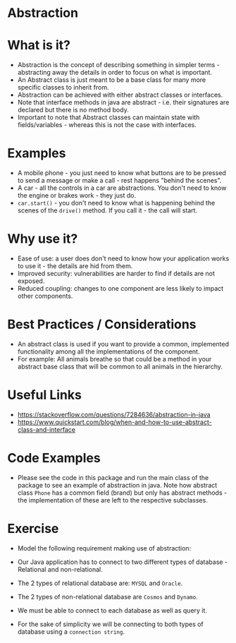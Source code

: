# Abstraction

# What is it?

  - Abstraction is the concept of describing something in simpler terms - abstracting away the details in order to focus on what is important.
  - An Abstract class is just meant to be a base class for many more specific classes to inherit from.
  - Abstraction can be achieved with either abstract classes or interfaces.
  - Note that interface methods in java are abstract - i.e. their signatures are declared but there is no method body.
  - Important to note that Abstract classes can maintain state with fields/variables - whereas this is not the case with interfaces.

# Examples

- A mobile phone - you just need to know what buttons are to be pressed to send a message or make a call - rest happens "behind the scenes".
- A car - all the controls in a car are abstractions. You don't need to know the engine or brakes work - they just do.
- `car.start()` - you don't need to know what is happening behind the scenes of the `drive()` method. If you call it - the call will start.

# Why use it?

  - Ease of use: a user does don't need to know how your application works to use it - the details are hid from them.
  - Improved security: vulnerabilities are harder to find if details are not exposed.
  - Reduced coupling: changes to one component are less likely to impact other components.

# Best Practices / Considerations

  - An abstract class is used if you want to provide a common, implemented functionality among all the implementations of the component.
  - For example: All animals breathe so that could be a method in your abstract base class that will be common to all animals in the hierarchy.

# Useful Links

  - https://stackoverflow.com/questions/7284636/abstraction-in-java
  - https://www.quickstart.com/blog/when-and-how-to-use-abstract-class-and-interface

# Code Examples

  - Please see the code in this package and run the main class of the package to see an example of abstraction in java.
    Note how abstract class `Phone` has a common field (brand) but only has abstract methods - the implementation of these are left to
    the respective subclasses.

# Exercise

 - Model the following requirement making use of abstraction:

  - Our Java application has to connect to two different types of database - Relational and non-relational.
  - The 2 types of relational database are: `MYSQL` and `Oracle`.
  - The 2 types of non-relational database are `Cosmos` and `Dynamo`.
  - We must be able to connect to each database as well as query it.
  - For the sake of simplicity we will be connecting to both types of database using a `connection string`.

    


    
